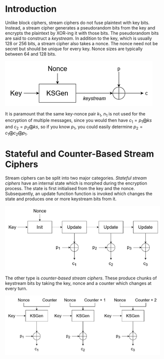 # Introduction
Unlike block ciphers, stream ciphers do not fuse plaintext with key bits. Instead, a stream cipher generates a pseudorandom bits from the key and encrypts the plaintext by XOR-ing it with those bits. The pseudorandom bits are said to construct a *keystream*. In addition to the key, which is usually 128 or 256 bits, a stream cipher also takes a nonce. The nonce need not be secret but should be unique for every key. Nonce sizes are typically between 64 and 128 bits.

![](Resources/Images/Stream_Cipher.png)

It is paramount that the same key-nonce pair $k_1$, $n_1$ is not used for the encryption of multiple messages, since you would then have $c_1 = p_1 \bigoplus ks$ and $c_2 = p_2 \bigoplus ks$, so if you know $p_1$, you could easily determine $p_2 = c_1 \bigoplus c_2 \bigoplus p_1$.

# Stateful and Counter-Based Stream Ciphers
Stream ciphers can be split into two major categories. *Stateful stream ciphers* have an internal state which is morphed during the encryption process. The state is first initialised from the key and the nonce. Subsequently, an update function function is invoked which changes the state and produces one or more keystream bits from it. 

![](Resources/Images/Stateful_stream_cipher.png)

The other type is *counter-based stream ciphers*. These produce chunks of keystream bits by taking the key, nonce and a counter which changes at every turn.

![](Resources/Images/Counter_Based_Stream_Cipher.png)